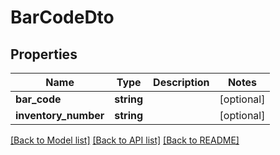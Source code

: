 # BarCodeDto

## Properties
Name | Type | Description | Notes
------------ | ------------- | ------------- | -------------
**bar_code** | **string** |  | [optional] 
**inventory_number** | **string** |  | [optional] 

[[Back to Model list]](../README.md#documentation-for-models) [[Back to API list]](../README.md#documentation-for-api-endpoints) [[Back to README]](../README.md)


